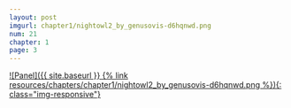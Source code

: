 ```yaml
---
layout: post
imgurl: chapter1/nightowl2_by_genusovis-d6hqnwd.png
num: 21
chapter: 1
page: 3
---
```


[![Panel]({{ site.baseurl }} {% link resources/chapters/chapter1/nightowl2_by_genusovis-d6hqnwd.png %}){: class="img-responsive"}]({{page.previous.url}}#panel)